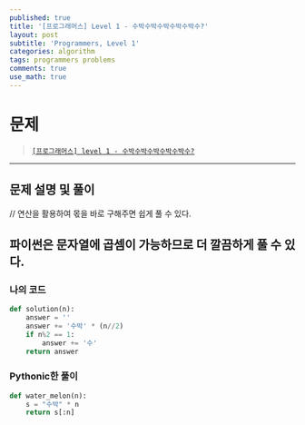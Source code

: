 ```yaml
---
published: true
title: '[프로그래머스] Level 1 - 수박수박수박수박수박수?'
layout: post
subtitle: 'Programmers, Level 1'
categories: algorithm
tags: programmers problems
comments: true
use_math: true
---
```


# **문제**

> [`[프로그래머스] level 1 - 수박수박수박수박수박수?`](https://school.programmers.co.kr/learn/courses/30/lessons/12922)

---
## **문제 설명 및 풀이**

// 연산을 활용하여 몫을 바로 구해주면 쉽게 풀 수 있다.

파이썬은 문자열에 곱셈이 가능하므로 더 깔끔하게 풀 수 있다.
---
### 나의 코드
```python
def solution(n):
    answer = ''
    answer += '수박' * (n//2)
    if n%2 == 1:
        answer += '수'
    return answer
```

### Pythonic한 풀이
```python
def water_melon(n):
    s = "수박" * n
    return s[:n]
```
